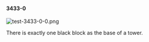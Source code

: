 #### 3433-0
![test-3433-0-0.png](https://github.com/lil-lab/nlvr/raw/master/nlvr/test/images/0/test-3433-0-0.png "test-3433-0-0.png")

There is exactly one black block as the base of a tower.